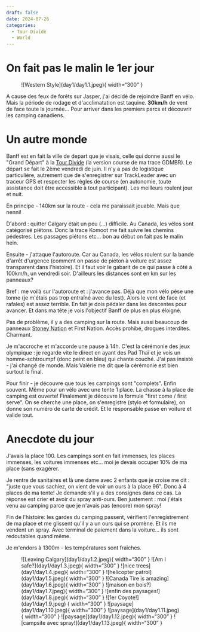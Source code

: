 ```yaml
---
draft: false 
date: 2024-07-26 
categories:
  - Tour Divide
  - World
---
```


# On fait pas le malin le 1er jour

<figure markdown>
![Western Style](day1/day1.1.jpeg){ width=“300” }
</figure>

A cause des feux de forêts sur Jasper, j'ai décidé de rejoindre Banff en vélo. Mais la période de rodage et d'acclimatation est taquine. **30km/h** de vent de face toute la journée... Pour arriver dans les premiers parcs et découvrir les camping canadiens.

<!-- more -->

# Un autre monde

Banff est en fait la ville de depart que je visais, celle qui donne aussi le "Grand Départ" à la [Tour Divide](https://fr.wikipedia.org/wiki/Tour_Divide?wprov=sfti1) (la version course de ma trace GDMBR). Le départ se fait le 2ème vendredi de juin. Il n'y a pas de logistique particulière, autrement que de s'enregistrer sur TrackLeader avec un traceur GPS et respecter les règles de course (en autonomie, toute assistance doit être accessible à tout participant). Les meilleurs roulent jour et nuit.

En principe - 140km sur la route - cela me paraissait jouable. Mais que nenni!

D'abord : quitter Calgary était un peu (...) difficile. Au Canada, les vélos sont catégorisé piétons. Donc la trace Komoot me fait suivre les chemins pédestres. Les passages piétons etc... bon au début on fait pas le malin hein.

Ensuite - j'attaque l'autoroute. Car au Canada, les vélos roulent sur la bande d'arrêt d'urgence (comment on passe de piéton à voiture est assez transparent dans l'histoire). Et il faut voir le gabarit de ce qui passe à côté à 100km/h, un vendredi soir. D'ailleurs les distances sont en km sur les panneaux?

Bref : me voilà sur l'autoroute et : j'avance pas. Déjà que mon vélo pèse une tonne (je m'étais pas trop entraîné avec du lest). Alors le vent de face (et rafales) est assez terrible. En fait je dois pédaler dans les descentes pour avancer. Et dans ma tête je vois l'objectif Banff de plus en plus éloigné.

Pas de problème, il y a des camping sur la route. Mais aussi beaucoup de panneaux [Stoney Nation](https://fr.wikipedia.org/wiki/Stoneys?wprov=sfti1) et First Nation. Accès prohibé, drogues interdites. Charmant.

Je m'accroche et m'accorde une pause à 14h. C'est la cérémonie des jeux olympique : je regarde vite le direct en ayant des Pad Thaï et je vois un homme-schtroumpf (donc peint en bleu) qui chante couché. J'ai pas insisté - j'ai changé de monde. Mais Valérie me dit que la cérémonie est bien surtout le final.

Pour finir - je découvre que tous les campings sont "complets". Enfin souvent. Même pour un vélo avec une tente 1 place. La chasse à la place de camping est ouverte! Finalement je découvre la formule "first come / first serve". On se cherche une place, on s'enregistre (stylo et formulaire), on donne son numéro de carte de crédit. Et le responsable passe en voiture et valide tout.

# Anecdote du jour

J'avais la place 100. Les campings sont en fait immenses, les places immenses, les voitures immenses etc... moi je devais occuper 10% de ma place (sans exagérer. 

Je rentre de sanitaires et là une dame avec 2 enfants que je croise me dit : "juste que vous sachiez, on vient de voir un ours à la place 96". Donc à 4 places de ma tente! Je demande s'il y a des consignes dans ce cas. La réponse est crier et avoir du spray anti-ours. Ben justement : moi j'étais venu au camping parce que je n'avais pas (encore) mon spray!

Fin de l'histoire: les gardes du camping passent, vérifient l'enregistrement de ma place et me glissent qu'il y a un ours qui se promène. Et ils me vendent un spray. Avec terminal de paiement dans la voiture... ils sont redoutables quand même.

Je m'endors à 1300m - les températures sont fraîches.

<figure markdown>
![Leaving Calgary](day1/day1.2.jpeg){ width=“300” }
![Am I safe?](day1/day1.3.jpeg){ width=“300” }
![nice trees](day1/day1.4.jpeg){ width=“300” }
![helicopter patrol](day1/day1.5.jpeg){ width=“300” }
![Canada Tire is amazing](day1/day1.6.jpeg){ width=“300” }
![maison en bois?](day1/day1.7.jpeg){ width=“300” }
![enfin des paysages!](day1/day1.8.jpeg){ width=“300” }
![1er Coyote!](day1/day1.9.jpeg) { width=“300” }
![paysage](day1/day1.10.jpeg){ width=“300” }
![paysage](day1/day1.11.jpeg){ width=“300” }
![paysage](day1/day1.12.jpeg){ width=“300” }
![campsite avec spray!](day1/day1.13.jpeg){ width=“300” }
</figure>


